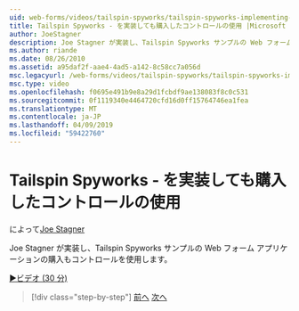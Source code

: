 ```yaml
---
uid: web-forms/videos/tailspin-spyworks/tailspin-spyworks-implementing-and-using-the-also-purchased-control
title: Tailspin Spyworks - を実装しても購入したコントロールの使用 |Microsoft Docs
author: JoeStagner
description: Joe Stagner が実装し、Tailspin Spyworks サンプルの Web フォーム アプリケーションの購入もコントロールを使用します。
ms.author: riande
ms.date: 08/26/2010
ms.assetid: a95daf2f-aae4-4ad5-a142-8c58cc7a056d
msc.legacyurl: /web-forms/videos/tailspin-spyworks/tailspin-spyworks-implementing-and-using-the-also-purchased-control
msc.type: video
ms.openlocfilehash: f0695e491b9e8a29d1fcbdf9ae138083f8c0c531
ms.sourcegitcommit: 0f1119340e4464720cfd16d0ff15764746ea1fea
ms.translationtype: MT
ms.contentlocale: ja-JP
ms.lasthandoff: 04/09/2019
ms.locfileid: "59422760"
---
```

# <a name="tailspin-spyworks---implementing-and-using-the-also-purchased-control"></a>Tailspin Spyworks - を実装しても購入したコントロールの使用

によって[Joe Stagner](https://github.com/JoeStagner)

Joe Stagner が実装し、Tailspin Spyworks サンプルの Web フォーム アプリケーションの購入もコントロールを使用します。

[&#9654;ビデオ (30 分)](https://channel9.msdn.com/Blogs/ASP-NET-Site-Videos/tailspin-spyworks-implementing-and-using-the-also-purchased-control)

> [!div class="step-by-step"]
> [前へ](tailspin-spyworks-creating-and-using-the-popular-products-control.md)
> [次へ](tailspin-spyworks-intro-ui-and-edm.md)
